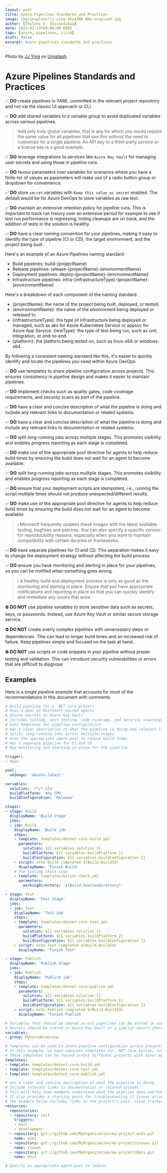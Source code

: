 ```yaml
---
layout: post
title: Azure Pipelines Standards and Practices
image: img/unsplash/jj-ying-4XvAZN8_WHo-unsplash.jpg
author: [Thulani S. Chivandikwa]
date: 2023-02-19T00:00:00.000Z
tags: [azure, pipelines, ci/cd]
draft: false
excerpt: Azure pipelines standards and practices
---
```


Photo by <a href="https://unsplash.com/@jjying?utm_source=unsplash&utm_medium=referral&utm_content=creditCopyText">JJ Ying</a> on <a href="https://unsplash.com/photos/4XvAZN8_WHo?utm_source=unsplash&utm_medium=referral&utm_content=creditCopyText">Unsplash</a>


# Azure Pipelines Standards and Practices

✅ **DO** create pipelines in YAML committed in the relevant project repository and not via the classic UI approach or CLI.

✅ **DO** add shared variables to a variable group to avoid duplicated variables across various pipelines.

> Add only truly global variables, that is any for which you would require the same value for all pipelines that use this without the need to customize for a single pipeline. An API key to a third-party service or a license key is a good example.

✅ **DO** leverage integrations to services like `Azure Key Vault` for managing user secrets and using those in pipeline runs.

✅ **DO** favour parameters over variables for scenarios where you have a finite list of values as parameters will make use of a radio button group or dropdown for convenience.

✅ **DO** store `secret` variables with `Keep this value as secret` enabled. The default would be for Azure DevOps to store variables as raw text.

✅ **DO** maintain an extensive retention policy for pipeline runs. This is important to track run history over an extensive period for example to see if test run performance is regressing, linting cleanups are on track, and the addition of tests in the solution is healthy.

✅ **DO** have a clear naming convention for your pipelines, making it easy to identify the type of pipeline (CI or CD), the target environment, and the project being built.

Here's an example of an Azure Pipelines naming standard:

  - Build pipelines: build-{projectName}
  - Release pipelines: release-{projectName}-{environmentName}
  - Deployment pipelines: deploy-{projectName}-{environmentName}
  - Infrastructure pipelines: infra-{infrastructureType}-{projectName}-{environmentName}

Here's a breakdown of each component of the naming standard:

  - {projectName}: the name of the project being built, deployed, or tested.
  - {environmentName}: the name of the environment being deployed or released to.
  - {infrastructureType}: the type of infrastructure being deployed or managed, such as aks for Azure   Kubernetes Service or appsvc for Azure App Service.
  {testType}: the type of test being run, such as unit, integration, or end-to-end.
  - {platform}: the platform being tested on, such as linux-x64 or windows-x64.

By following a consistent naming standard like this, it's easier to quickly identify and locate the   pipelines you need within Azure DevOps.

✅ **DO** use templates to share pipeline configuration across projects. This ensures consistency in pipeline design and makes it easier to maintain pipelines.

✅ **DO** implement checks such as quality gates, code coverage requirements, and security scans as part of the pipeline.

✅ **DO** have a clear and concise description of what the pipeline is doing and include any relevant links to documentation or related systems.

✅ **DO** have a clear and concise description of what the pipeline is doing and include any relevant links to documentation or related systems.

✅ **DO** split long-running jobs across multiple stages. This promotes visibility and enables progress reporting as each stage is completed.

✅ **DO** make use of the appropriate pool directive for agents to help reduce build times by ensuring the build does not wait for an agent to become available.

✅ **DO** split long-running jobs across multiple stages. This promotes visibility and enables progress reporting as each stage is completed.

✅ **DO** ensure that your deployment scripts are idempotent, i.e., running the script multiple times should not produce unexpected/different results.

✅ **DO** make use of the appropriate pool directive for agents to help reduce build times by ensuring the build does not wait for an agent to become available.

> ℹ️ Microsoft frequently updates these images with the latest available tooling, bugfixes and patches. You can also specify a specific version for reproducibility reasons, especially when you want to maintain compatibility with certain libraries or frameworks.

✅ **DO** have separate pipelines for CI and CD. This separation makes it easy to change the deployment strategy without affecting the build process.

✅ **DO** ensure you have monitoring and alerting in place for your pipelines, so you can be notified when something goes wrong.

> ℹ️ A healthy build and deployment process is only as good as the monitoring and alerting in place. Ensure that you have appropriate notifications and reporting in place so that you can quickly identify and remediate any issues that arise

⛔ **DO NOT** use pipeline variables to store sensitive data such as secrets, keys, or passwords. Instead, use Azure Key Vault or similar secure storage service.

⛔ **DO NOT** create overly complex pipelines with unnecessary steps or dependencies. This can lead to longer build times and an increased risk of failure. Keep pipelines simple and focused on the task at hand.

⛔ **DO NOT** use scripts or code snippets in your pipeline without proper testing and validation. This can introduce security vulnerabilities or errors that are difficult to diagnose

## Examples

Here is a single pipeline example that accounts for most of the recommendations in this document with comments

```yml
# Build pipeline for a .NET Core project
# Uses a pool of Microsoft-hosted agents
# Stores secrets in Azure Key Vault
# Includes linting, unit testing, code coverage, and security scanning checks
# Uses templates for pipeline configuration
# Has a clear description of what the pipeline is doing and relevant links
# Splits long-running jobs across multiple stages
# Uses the appropriate agent pool to reduce build times
# Has a separate pipeline for CI and CD
# Has monitoring and alerting in place for the pipeline

trigger:
- main

pool:
  vmImage: 'ubuntu-latest'

variables:
  solution: '**/*.sln'
  buildPlatform: 'Any CPU'
  buildConfiguration: 'Release'

stages:
- stage: Build
  displayName: 'Build stage'
  jobs:
  - job: Build
    displayName: 'Build job'
    steps:
    - template: templates/dotnet-core-build.yml
      parameters:
        solution: ${{ variables.solution }}
        buildPlatform: ${{ variables.buildPlatform }}
        buildConfiguration: ${{ variables.buildConfiguration }}
    - script: echo Build completed $(Build.BuildId)
      displayName: 'Finish Build'
    # The linting check step
    - template: templates/eslint-check.yml
      parameters:
        workingDirectory: '$(Build.SourcesDirectory)'

- stage: Test
  displayName: 'Test stage'
  jobs:
  - job: Test
    displayName: 'Test job'
    steps:
    - template: templates/dotnet-core-test.yml
      parameters:
        solution: ${{ variables.solution }}
        buildPlatform: ${{ variables.buildPlatform }}
        buildConfiguration: ${{ variables.buildConfiguration }}
    - script: echo Test completed $(Build.BuildId)
      displayName: 'Finish Test'

- stage: Publish
  displayName: 'Publish stage'
  jobs:
  - job: Publish
    displayName: 'Publish job'
    steps:
    - template: templates/dotnet-core-publish.yml
      parameters:
        solution: ${{ variables.solution }}
        buildPlatform: ${{ variables.buildPlatform }}
        buildConfiguration: ${{ variables.buildConfiguration }}
    - script: echo Publish completed $(Build.BuildId)
      displayName: 'Finish Publish'

# Variables that should be shared across pipelines can be stored in variable groups
# Secrets should be stored in Azure Key Vault or a similar secure storage service
variables:
- group: MyVariableGroup

# Templates can be used to share pipeline configuration across projects
# In this example, we have separate templates for .NET Core builds, tests, and publish
# These templates can be reused across different projects with minor modifications
templates:
- template: templates/dotnet-core-build.yml
- template: templates/dotnet-core-test.yml
- template: templates/dotnet-core-publish.yml

# Use a clear and concise description of what the pipeline is doing
# Include relevant links to documentation or related systems
# This will help team members understand what the pipeline does and how it works
# It also provides a starting point for troubleshooting if issues arise
# The example below includes links to the project's wiki, issue tracker, and documentation
resources:
  repositories:
  - repository: self
    triggers:
    - main
    - development
  - repository: git://github.com/MyOrganization/my-project.wiki.git
    name: wiki
  - repository: git://github.com/MyOrganization/my-project/issues.git
    name: issues
  - repository: git://github.com/MyOrganization/my-project/docs.git
    name: docs

# Specify an appropriate agent pool to reduce
```
